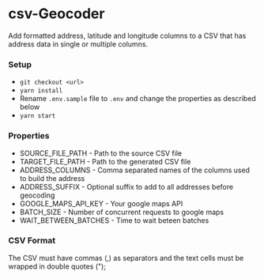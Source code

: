 # csv-Geocoder

Add formatted address, latitude and longitude columns to a CSV that has address data in single or multiple columns.

### Setup

* `git checkout <url>`
* `yarn install`
* Rename `.env.sample` file to `.env` and change the properties as described below
* `yarn start`

### Properties

* SOURCE_FILE_PATH - Path to the source CSV file
* TARGET_FILE_PATH - Path to the generated CSV file
* ADDRESS_COLUMNS - Comma separated names of the columns used to build the address
* ADDRESS_SUFFIX - Optional suffix to add to all addresses before geocoding
* GOOGLE_MAPS_API_KEY - Your google maps API
* BATCH_SIZE - Number of concurrent requests to google maps
* WAIT_BETWEEN_BATCHES - Time to wait beteen batches

### CSV Format

The CSV must have commas (,) as separators and the text cells must be wrapped in double quotes (");
